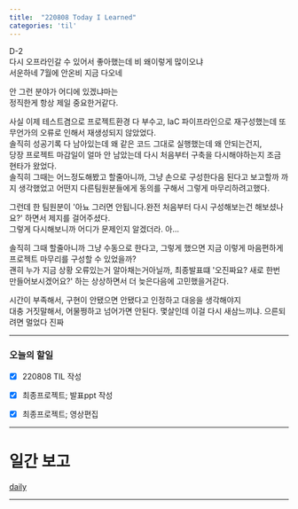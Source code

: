 ```yaml
---
title:  "220808 Today I Learned"
categories: 'til'
---
```


D-2       
다시 오프라인갈 수 있어서 좋아했는데 비 왜이렇게 많이오냐       
서운하네 7월에 안온비 지금 다오네               

 안 그런 분야가 어디에 있겠냐마는    
정직한게 항상 제일 중요한거같다.    

사실 이제 테스트겸으로 프로젝트환경 다 부수고, IaC 파이프라인으로 재구성했는데 또 무언가의 오류로 인해서 재생성되지 않았었다.       
솔직히 성공기록 다 남아있는데 왜 같은 코드 그대로 실행했는데 왜 안되는건지,      
당장 프로젝트 마감일이 얼마 안 남았는데 다시 처음부터 구축을 다시해야하는지 조금 현타가 왔었다.       
솔직히 그때는 어느정도해봤고 할줄아니까, 그냥 손으로 구성한다음 된다고 보고할까 까지 생각했었고 어떤지 다른팀원분들에게 동의를 구해서 그렇게 마무리하려고했다.     

그런데 한 팀원분이 '아뇨 그러면 안됩니다.완전 처음부터 다시 구성해보는건 해보셨나요?' 하면서 제지를 걸어주셨다.       
그렇게 다시해보니까 어디가 문제인지 알겠더라. 아...      

솔직히 그때 할줄아니까 그냥 수동으로 한다고, 그렇게 했으면 지금 이렇게 마음편하게 프로젝트 마무리를 구성할 수 있었을까?       
괜히 누가 지금 상황 오류있는거 알아채는거아닐까, 최종발표떄 '오진짜요? 새로 한번 만들어보시겠어요?' 하는 상상하면서 더 늦은다음에 고민했을거갇다.    

시간이 부족해서, 구현이 안됐으면 안됐다고 인정하고 대응을 생각해야지       
대충 거짓말해서, 어물쩡하고 넘어가면 안된다. 몇살인데 이걸 다시 새삼느끼냐. 으른되려면 멀었다 진짜       

----

### 오늘의 할일

- [x] 220808 TIL 작성 
- [x] 최종프로젝트; 발표ppt 작성 
- [x] 최종프로젝트; 영상편집


---

# 일간 보고

[daily](/assets/til/til1151.png)


---

